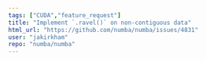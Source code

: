 ```yaml
---
tags: ["CUDA","feature_request"]
title: "Implement `.ravel()` on non-contiguous data"
html_url: "https://github.com/numba/numba/issues/4831"
user: "jakirkham"
repo: "numba/numba"
---
```


